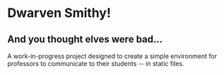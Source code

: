 # Dwarven Smithy!
## And you thought elves were bad...

A work-in-progress project designed to create a simple environment for professors to communicate to their students -- in static files.
